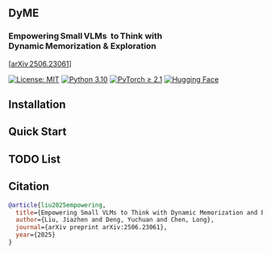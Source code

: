 ## DyME

### Empowering Small VLMs  to Think with Dynamic Memorization & Exploration
[[arXiv 2506.23061](https://arxiv.org/abs/2506.23061)]

[![License: MIT](https://img.shields.io/badge/license-MIT-blue.svg)](LICENSE)
[![Python 3.10](https://img.shields.io/badge/python-3.10+-brightgreen.svg)](https://www.python.org/)
[![PyTorch ≥ 2.1](https://img.shields.io/badge/pytorch-≥2.1-orange.svg)](https://pytorch.org/)
[![Hugging Face](https://img.shields.io/badge/%F0%9F%A4%97-transformers-red.svg)](https://github.com/huggingface/transformers)



## Installation


## Quick Start

## TODO List


## Citation

```bibtex
@article{liu2025empowering,
  title={Empowering Small VLMs to Think with Dynamic Memorization and Exploration},
  author={Liu, Jiazhen and Deng, Yuchuan and Chen, Long},
  journal={arXiv preprint arXiv:2506.23061},
  year={2025}
}
```